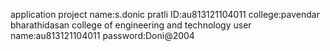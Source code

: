application project
name:s.donic pratli
ID:au813121104011
college:pavendar bharathidasan college of engineering and technology
user name:au813121104011
password:Doni@2004
